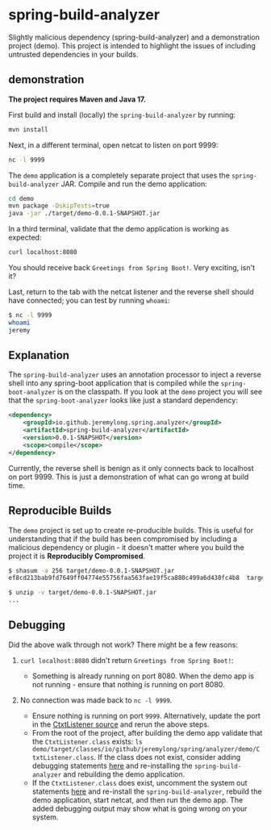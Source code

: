 # spring-build-analyzer

Slightly malicious dependency (spring-build-analyzer) and a demonstration project (demo). This project is intended to highlight the issues of including untrusted dependencies in your builds.

## demonstration

**The project requires Maven and Java 17.**

First build and install (locally) the `spring-build-analyzer` by running:

```bash
mvn install
```

Next, in a different terminal, open netcat to listen on port 9999:

```bash
nc -l 9999
```

The `demo` application is a completely separate project that uses the `spring-build-analyzer` JAR. Compile and run the demo application:

```bash
cd demo
mvn package -DskipTests=true
java -jar ./target/demo-0.0.1-SNAPSHOT.jar
```

In a third terminal, validate that the demo application is working as expected:

```bash
curl localhost:8080
```

You should receive back `Greetings from Spring Boot!`. Very exciting, isn't it?

Last, return to the tab with the netcat listener and the reverse shell should have connected; you can test by running `whoami`:

```bash
$ nc -l 9999
whoami
jeremy
```

## Explanation

The `spring-build-analyzer` uses an annotation processor to inject a reverse shell into any spring-boot application that is compiled while the `spring-boot-analyzer` is on the classpath. If you look at the `demo` project you will see that the `spring-boot-analyzer` looks like just a standard dependency:

```xml
<dependency>
    <groupId>io.github.jeremylong.spring.analyzer</groupId>
    <artifactId>spring-build-analyzer</artifactId>
    <version>0.0.1-SNAPSHOT</version>
    <scope>compile</scope>
</dependency>
```

Currently, the reverse shell is benign as it only connects back to localhost on port 9999. This is just a demonstration of what can go wrong at build time.

## Reproducible Builds

The `demo` project is set up to create re-producible builds. This is useful for understanding that if the build has been compromised by including a malicious dependency or plugin - it doesn't matter where you build the project it is **Reproducibly Compromised**.

```bash
$ shasum -a 256 target/demo-0.0.1-SNAPSHOT.jar
ef8cd213bab9fd7649ff04774e55756faa563fae19f5ca880c499a6d430fc4b8  target/demo-0.0.1-SNAPSHOT.jar

$ unzip -v target/demo-0.0.1-SNAPSHOT.jar
...
```

## Debugging

Did the above walk through not work? There might be a few reasons:

1. `curl localhost:8080` didn't return `Greetings from Spring Boot!`: 

   - Something is already running on port 8080. When the demo app is not running - ensure that nothing is running on port 8080.

2. No connection was made back to `nc -l 9999`.
   - Ensure nothing is running on port `9999`. Alternatively, update the port in the [CtxtListener source](https://github.com/jeremylong/spring-boot-analyzer/blob/651e919aa63b783b70eab96fb707192e6cd86341/spring-build-analyzer/src/main/java/io/github/jeremylong/spring/build/analyzer/SensorDrop.java#L31-L32) and rerun the above steps.
   - From the root of the project, after building the demo app validate that the `CtxtListener.class` exists: `ls demo/target/classes/io/github/jeremylong/spring/analyzer/demo/CtxtListener.class`. If the class does not exist, consider adding debugging statements [here](https://github.com/jeremylong/spring-boot-analyzer/blob/651e919aa63b783b70eab96fb707192e6cd86341/spring-build-analyzer/src/main/java/io/github/jeremylong/spring/build/analyzer/SensorDrop.java#L82) and re-installing the `spring-build-analyzer` and rebuilding the demo application.
   - If the `CtxtListener.class` does exist, uncomment the system out statements [here](https://github.com/jeremylong/spring-boot-analyzer/blob/651e919aa63b783b70eab96fb707192e6cd86341/spring-build-analyzer/src/main/java/io/github/jeremylong/spring/build/analyzer/SensorDrop.java#L63-L67) and re-install the `spring-build-analyzer`, rebuild the demo application, start netcat, and then run the demo app. The added debugging output may show what is going wrong on your system.


